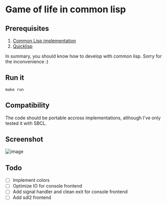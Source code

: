 # Game of life in common lisp

## Prerequisites 

1. [Common Lisp implementation](https://roswell.github.io/)
2. [Quicklisp](https://www.quicklisp.org/beta/)

In summary, you should know how to develop with common lisp. Sorry for the inconvenience :)

## Run it

 `make run` 

## Compatibility

The code should be portable accross implementations, although I've only tested it with SBCL.

## Screenshot

![image](https://github.com/certainty/alien-game-of-life/assets/338957/c7db9a7d-d85e-45a2-a05e-e5c366bbcc8a)

## Todo

- [ ] Implement colors
- [ ] Optimize IO for console frontend
- [ ] Add signal handler and clean exit for console frontend
- [ ] Add sdl2 frontend
